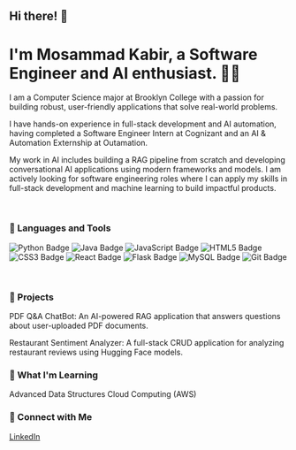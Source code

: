 ## Hi there! 👋
# I'm Mosammad Kabir, a Software Engineer and AI enthusiast. 👩‍💻
I am a Computer Science major at Brooklyn College with a passion for building robust, user-friendly applications that solve real-world problems.

I have hands-on experience in full-stack development and AI automation, having completed a Software Engineer Intern at Cognizant and an AI & Automation Externship at Outamation.

My work in AI includes building a RAG pipeline from scratch and developing conversational AI applications using modern frameworks and models. I am actively looking for software engineering roles where I can apply my skills in full-stack development and machine learning to build impactful products.

<br />

### 🧰 Languages and Tools

<img src="https://img.shields.io/badge/Python-3776AB?style=for-the-badge&logo=python&logoColor=white" alt="Python Badge"/> <img src="https://img.shields.io/badge/Java-007396?style=for-the-badge&logo=java&logoColor=white" alt="Java Badge"/> <img src="https://img.shields.io/badge/JavaScript-F7DF1E?style=for-the-badge&logo=javascript&logoColor=black" alt="JavaScript Badge"/> <img src="https://img.shields.io/badge/HTML5-E34F26?style=for-the-badge&logo=html5&logoColor=white" alt="HTML5 Badge"/> <img src="https://img.shields.io/badge/CSS3-1572B6?style=for-the-badge&logo=css3&logoColor=white" alt="CSS3 Badge"/> <img src="https://img.shields.io/badge/React-61DAFB?style=for-the-badge&logo=react&logoColor=black" alt="React Badge"/> <img src="https://img.shields.io/badge/Flask-000000?style=for-the-badge&logo=flask&logoColor=white" alt="Flask Badge"/> <img src="https://img.shields.io/badge/MySQL-4479A1?style=for-the-badge&logo=mysql&logoColor=white" alt="MySQL Badge"/> <img src="https://img.shields.io/badge/Git-F05032?style=for-the-badge&logo=git&logoColor=white" alt="Git Badge"/>

<br />

### 🚀 Projects

PDF Q&A ChatBot: An AI-powered RAG application that answers questions about user-uploaded PDF documents.

Restaurant Sentiment Analyzer: A full-stack CRUD application for analyzing restaurant reviews using Hugging Face models.

### 🌱 What I'm Learning
Advanced Data Structures
Cloud Computing (AWS)


### 🤝 Connect with Me
[LinkedIn](https://www.linkedin.com/in/sadiyak)

<br />
